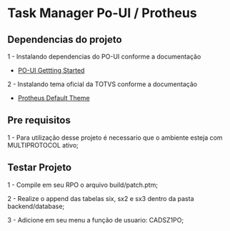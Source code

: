 # Task Manager Po-UI / Protheus

## Dependencias do projeto

1 - Instalando dependencias do PO-UI conforme a documentação

- [PO-UI Gettting Started](https://po-ui.io/guides/getting-started)

2 - Instalando tema oficial da TOTVS conforme a documentação

- [Protheus Default Theme](https://github.com/totvs/po-theme-totvs)

## Pre requisitos

1 - Para utilização desse projeto é necessario que o ambiente esteja com MULTIPROTOCOL ativo;

## Testar Projeto

1 - Compile em seu RPO o arquivo build/patch.ptm;

2 - Realize o append das tabelas six, sx2 e sx3 dentro da pasta backend/database;

3 - Adicione em seu menu a função de usuario: CADSZ1PO;
